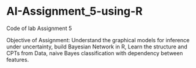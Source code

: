 # AI-Assignment_5-using-R
Code of lab Assignment 5

Objective of Assignment: Understand the graphical models for inference under uncertainty, build Bayesian Network in R, Learn the structure and CPTs from Data, naive Bayes classification with dependency between features. 
